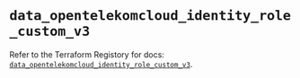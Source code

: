 # `data_opentelekomcloud_identity_role_custom_v3`

Refer to the Terraform Registory for docs: [`data_opentelekomcloud_identity_role_custom_v3`](https://www.terraform.io/docs/providers/opentelekomcloud/d/identity_role_custom_v3).
